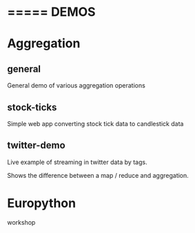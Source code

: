 
=====
DEMOS
=====


Aggregation
===========

general
-------

General demo of various aggregation operations


stock-ticks
-----------

Simple web app converting stock tick data to candlestick data


twitter-demo
------------

Live example of streaming in twitter data by tags.

Shows the difference between a map / reduce and aggregation.


Europython
==========

workshop